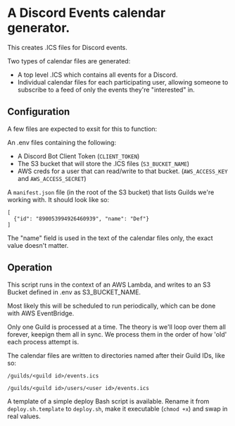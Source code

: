 # A Discord Events calendar generator.

This creates .ICS files for Discord events.

Two types of calendar files are generated:
- A top level .ICS which contains all events for a Discord.
- Individual calendar files for each participating user, allowing someone to subscribe to a feed of only the events they're "interested" in.

## Configuration

A few files are expected to exsit for this to function:

An .env files containing the following:
- A Discord Bot Client Token (`CLIENT_TOKEN`)
- The S3 bucket that will store the .ICS files (`S3_BUCKET_NAME`)
- AWS creds for a user that can read/write to that bucket. (`AWS_ACCESS_KEY` and `AWS_ACCESS_SECRET`)


A `manifest.json` file (in the root of the S3 bucket) that lists Guilds we're working with. It should look like so:

```
[
  {"id": "890053994926460939", "name": "Def"}
]
```

The "name" field is used in the text of the calendar files only, the exact value doesn't matter.

## Operation

This script runs in the context of an AWS Lambda, and writes to an S3 Bucket defined in .env as S3_BUCKET_NAME.

Most likely this will be scheduled to run periodically, which can be done with AWS EventBridge.

Only one Guild is processed at a time. The theory is we'll loop over them all forever, keepign them all in sync. We process them in the order of how 'old' each process attempt is.

The calendar files are written to directories named after their Guild IDs, like so:

`/guilds/<guild id>/events.ics`

`/guilds/<guild id>/users/<user id>/events.ics`

A template of a simple deploy Bash script is available. Rename it from `deploy.sh.template` to `deploy.sh`, make it executable (`chmod +x`) and swap in real values.

